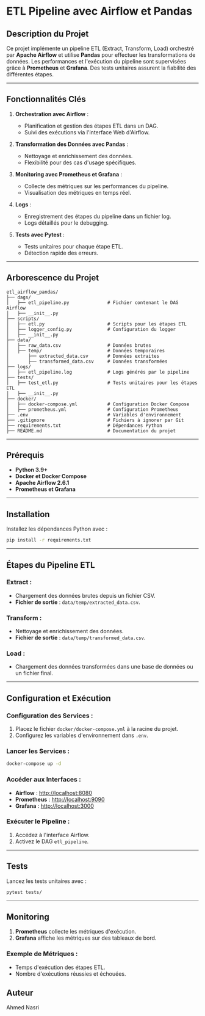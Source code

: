 # ETL Pipeline avec Airflow et Pandas

## Description du Projet

Ce projet implémente un pipeline ETL (Extract, Transform, Load) orchestré par **Apache Airflow** et utilise **Pandas** pour effectuer les transformations de données. Les performances et l'exécution du pipeline sont supervisées grâce à **Prometheus** et **Grafana**. Des tests unitaires assurent la fiabilité des différentes étapes.

---

## Fonctionnalités Clés

1. **Orchestration avec Airflow** :  
   - Planification et gestion des étapes ETL dans un DAG.  
   - Suivi des exécutions via l'interface Web d'Airflow.  

2. **Transformation des Données avec Pandas** :  
   - Nettoyage et enrichissement des données.  
   - Flexibilité pour des cas d'usage spécifiques.  

3. **Monitoring avec Prometheus et Grafana** :  
   - Collecte des métriques sur les performances du pipeline.  
   - Visualisation des métriques en temps réel.  

4. **Logs** :  
   - Enregistrement des étapes du pipeline dans un fichier log.  
   - Logs détaillés pour le debugging.  

5. **Tests avec Pytest** :  
   - Tests unitaires pour chaque étape ETL.  
   - Détection rapide des erreurs.  

---

## Arborescence du Projet

```plaintext
etl_airflow_pandas/
├── dags/
│   ├── etl_pipeline.py              # Fichier contenant le DAG Airflow
│   ├── __init__.py
├── scripts/
│   ├── etl.py                       # Scripts pour les étapes ETL
│   ├── logger_config.py             # Configuration du logger
│   ├── __init__.py
├── data/
│   ├── raw_data.csv                 # Données brutes
│   ├── temp/                        # Données temporaires
│       ├── extracted_data.csv       # Données extraites
│       ├── transformed_data.csv     # Données transformées
├── logs/
│   ├── etl_pipeline.log             # Logs générés par le pipeline
├── tests/
│   ├── test_etl.py                  # Tests unitaires pour les étapes ETL
│   ├── __init__.py
├── docker/
│   ├── docker-compose.yml           # Configuration Docker Compose
│   ├── prometheus.yml               # Configuration Prometheus
├── .env                             # Variables d'environnement
├── .gitignore                       # Fichiers à ignorer par Git
├── requirements.txt                 # Dépendances Python
├── README.md                        # Documentation du projet
```

---

## Prérequis

- **Python 3.9+**  
- **Docker et Docker Compose**  
- **Apache Airflow 2.6.1**  
- **Prometheus et Grafana**

---

## Installation

Installez les dépendances Python avec :  
```bash
pip install -r requirements.txt
```

---

## Étapes du Pipeline ETL

### **Extract** :  
- Chargement des données brutes depuis un fichier CSV.  
- **Fichier de sortie** : `data/temp/extracted_data.csv`.  

### **Transform** :  
- Nettoyage et enrichissement des données.  
- **Fichier de sortie** : `data/temp/transformed_data.csv`.  

### **Load** :  
- Chargement des données transformées dans une base de données ou un fichier final.  

---

## Configuration et Exécution

### **Configuration des Services** :  
1. Placez le fichier `docker/docker-compose.yml` à la racine du projet.  
2. Configurez les variables d'environnement dans `.env`.  

### **Lancer les Services** :  
```bash
docker-compose up -d
```

### **Accéder aux Interfaces** :  
- **Airflow** : [http://localhost:8080](http://localhost:8080)  
- **Prometheus** : [http://localhost:9090](http://localhost:9090)  
- **Grafana** : [http://localhost:3000](http://localhost:3000)  

### **Exécuter le Pipeline** :  
1. Accédez à l'interface Airflow.  
2. Activez le DAG `etl_pipeline`.  

---

## Tests

Lancez les tests unitaires avec :  
```bash
pytest tests/
```

---

## Monitoring

1. **Prometheus** collecte les métriques d'exécution.  
2. **Grafana** affiche les métriques sur des tableaux de bord.  

### Exemple de Métriques :  
- Temps d'exécution des étapes ETL.  
- Nombre d'exécutions réussies et échouées.  


## Auteur

Ahmed Nasri  
